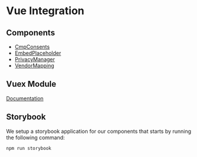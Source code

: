 # Vue Integration

## Components

* [CmpConsents](components/CmpConsents)
* [EmbedPlaceholder](components/EmbedPlaceholder#embed-placeholder-components)
* [PrivacyManager](components/PrivacyManager#privacymanager-component)
* [VendorMapping](components/VendorMapping#vendormapping-component)

## Vuex Module

[Documentation](vuex-module)

## Storybook

We setup a storybook application for our components that starts by running the following command:

```sh
npm run storybook
```
